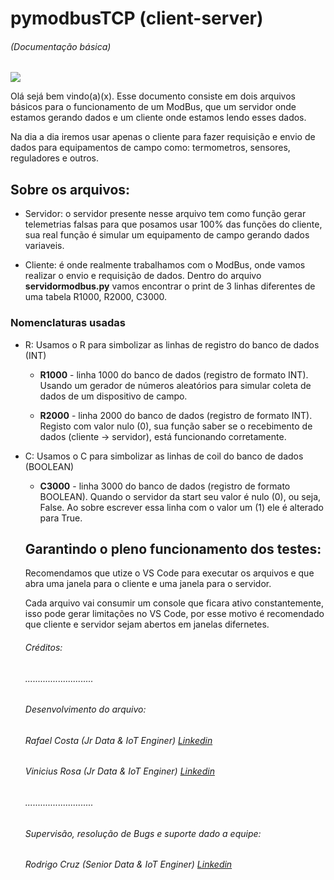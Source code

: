 # pymodbusTCP (client-server)
###### (Documentação básica)

![](https://logos-download.com/wp-content/uploads/2021/01/Modbus_Organization_Logo.png)

Olá sejá bem vindo(a)(x). Esse documento consiste em dois arquivos básicos para o funcionamento de um ModBus, que um servidor onde estamos gerando dados e um cliente onde estamos lendo esses dados.

Na dia a dia iremos usar apenas o cliente para fazer requisição e envio de dados para equipamentos de campo como: termometros, sensores, reguladores e outros.

## Sobre os arquivos:

+ Servidor: o servidor presente nesse arquivo tem como função gerar telemetrias falsas para que posamos usar 100% das funções do cliente, sua real função é simular um equipamento de campo gerando dados variaveis.

+ Cliente: é onde realmente trabalhamos com o ModBus, onde vamos realizar o envio e requisição de dados. Dentro do arquivo **servidormodbus.py** vamos encontrar o print de 3 linhas diferentes de uma tabela R1000, R2000, C3000.


### Nomenclaturas usadas
+ R: Usamos o R para simbolizar as linhas de registro do banco de dados (INT)

    + **R1000** - linha 1000 do banco de dados (registro de formato INT). Usando um gerador de números aleatórios para simular coleta de dados de um dispositivo de campo.

    + **R2000** - linha 2000 do banco de dados (registro de formato INT). Registo com valor nulo (0), sua função saber se o recebimento de dados (cliente -> servidor), está funcionando corretamente.

+ C: Usamos o C para simbolizar as linhas de coil do banco de dados (BOOLEAN)

    + **C3000** - linha 3000 do banco de dados (registro de formato BOOLEAN). Quando o servidor da start seu valor é nulo (0), ou seja, False. Ao sobre escrever essa linha com o valor um (1) ele é alterado para True.


    ## Garantindo o pleno funcionamento dos testes:

    Recomendamos que utize o VS Code para executar os arquivos e que abra uma janela para o cliente e uma janela para o servidor. 

    Cada arquivo vai consumir um console que ficara ativo constantemente, isso pode gerar limitações no VS Code, por esse motivo é recomendado que cliente e servidor sejam abertos em janelas difernetes.

    ###### Créditos:

    ###### ...........................

    ###### Desenvolvimento do arquivo:
    
    ###### Rafael Costa (Jr Data & IoT Enginer) [Linkedin](https://www.linkedin.com/in/rafaelbhcosta/)
    ###### Vinicius Rosa (Jr Data & IoT Enginer) [Linkedin](https://www.linkedin.com/in/vinicius-carvalho-rosa/)

    ###### ...........................

    ###### Supervisão, resolução de Bugs e suporte dado a equipe:
    
    ###### Rodrigo Cruz (Senior Data & IoT Enginer) [Linkedin](https://www.linkedin.com/in/rodrigo-cruz-4b3142160/)